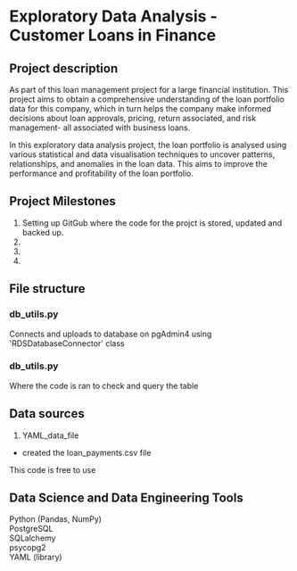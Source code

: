 


# Exploratory Data Analysis - Customer Loans in Finance

## Project description

As part of this loan management project for a large financial institution. This project aims to obtain a comprehensive understanding of the loan portfolio data for this company, which in turn helps the company make informed decisions about loan approvals, pricing, return associated, and risk management- all associated with business loans. 

In this exploratory data analysis project, the loan portfolio is analysed using various statistical and data visualisation techniques to uncover patterns, relationships, and anomalies in the loan data. This aims to improve the performance and profitability of the loan portfolio.


## Project Milestones
1. Setting up GitGub where the code for the projct is stored, updated and backed up.
2. 
3. 
4. 

## File structure 
### db_utils.py
Connects and uploads to database on pgAdmin4 using 'RDSDatabaseConnector' class

### db_utils.py
Where the code is ran to check and query the table 

## Data sources

1. YAML_data_file
- created the loan_payments.csv file




This code is free to use 

## Data Science and Data Engineering Tools
Python (Pandas, NumPy)  
PostgreSQL  
SQLalchemy  
psycopg2  
YAML (library)   